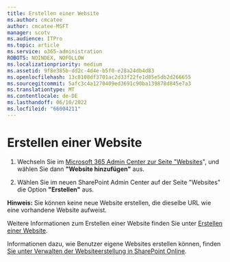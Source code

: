 ```yaml
---
title: Erstellen einer Website
ms.author: cmcatee
author: cmcatee-MSFT
manager: scotv
ms.audience: ITPro
ms.topic: article
ms.service: o365-administration
ROBOTS: NOINDEX, NOFOLLOW
ms.localizationpriority: medium
ms.assetid: 9f8e385b-dd2c-4d4e-b5f0-e28a24db4d83
ms.openlocfilehash: 13c8108df3701ac2d33f22fe1d85e5db2d266655
ms.sourcegitcommit: 5afc3c4a1270409ed3691c90ba139878d845e7a3
ms.translationtype: MT
ms.contentlocale: de-DE
ms.lasthandoff: 06/10/2022
ms.locfileid: "66004211"
---
```

# <a name="create-a-site"></a>Erstellen einer Website

1. Wechseln Sie im [Microsoft 365 Admin Center zur Seite "Websites](https://admin.microsoft.com/AdminPortal/Home?ref=SitesList)", und wählen Sie dann **"Website hinzufügen"** aus. 

1. Wählen Sie im neuen SharePoint Admin Center auf der Seite "Websites" die Option **"Erstellen"** aus. 

**Hinweis:** Sie können keine neue Website erstellen, die dieselbe URL wie eine vorhandene Website aufweist. 
  
Weitere Informationen zum Erstellen einer Website finden Sie unter [Erstellen einer Website](https://go.microsoft.com/fwlink/?linkid=866295).
  
Informationen dazu, wie Benutzer eigene Websites erstellen können, finden [Sie unter Verwalten der Websiteerstellung in SharePoint Online](https://go.microsoft.com/fwlink/?linkid=866296).
  

